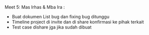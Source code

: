 Meet 5:
Mas Irhas & Mba Ira :
- Buat dokumen List bug dan fixing bug ditunggu
- Timeline project di invite dan di share konfirmasi ke pihak terkait
- Test case dishare jga jika sudah dibuat
